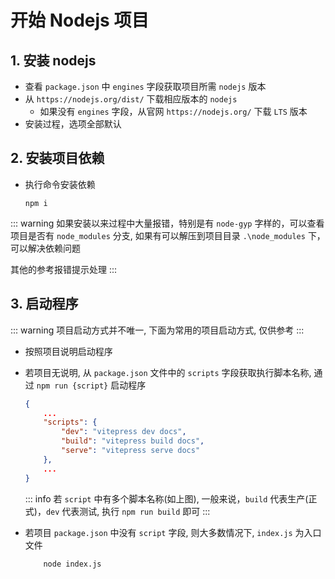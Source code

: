 # 开始 Nodejs 项目

## 1. 安装 nodejs

-   查看 `package.json` 中 `engines` 字段获取项目所需 `nodejs` 版本
-   从 `https://nodejs.org/dist/` 下载相应版本的 `nodejs`
    -   如果没有 `engines` 字段，从官网 `https://nodejs.org/` 下载 `LTS` 版本
-   安装过程，选项全部默认

## 2. 安装项目依赖

<!--@include: ./snippets/open_cmd.md-->

-   执行命令安装依赖
    ```shell
    npm i
    ```
::: warning
如果安装以来过程中大量报错，特别是有 `node-gyp` 字样的，可以查看项目是否有 `node_modules` 分支, 如果有可以解压到项目目录 `.\node_modules` 下， 可以解决依赖问题

其他的参考报错提示处理
:::
    

## 3. 启动程序

::: warning
项目启动方式并不唯一, 下面为常用的项目启动方式, 仅供参考
:::

-   按照项目说明启动程序

-   若项目无说明, 从 `package.json` 文件中的 `scripts` 字段获取执行脚本名称, 通过 `npm run {script}` 启动程序

    ```json
    {
        ...
        "scripts": {
            "dev": "vitepress dev docs",
            "build": "vitepress build docs",
            "serve": "vitepress serve docs"
        },
        ...
    }
    ```

    ::: info
    若 `script` 中有多个脚本名称(如上图), 一般来说，`build` 代表生产(正式)，`dev` 代表测试, 执行 `npm run build` 即可
    :::

-   若项目 `package.json` 中没有 `script` 字段, 则大多数情况下, `index.js` 为入口文件
    ```shell
        node index.js
    ```
